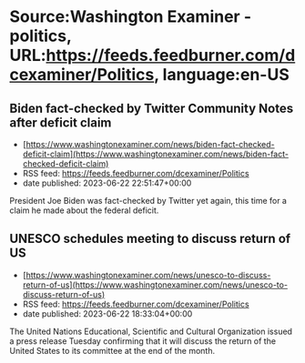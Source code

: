 # Source:Washington Examiner - politics, URL:https://feeds.feedburner.com/dcexaminer/Politics, language:en-US

## Biden fact-checked by Twitter Community Notes after deficit claim
 - [https://www.washingtonexaminer.com/news/biden-fact-checked-deficit-claim](https://www.washingtonexaminer.com/news/biden-fact-checked-deficit-claim)
 - RSS feed: https://feeds.feedburner.com/dcexaminer/Politics
 - date published: 2023-06-22 22:51:47+00:00

President Joe Biden was fact-checked by Twitter yet again, this time for a claim he made about the federal deficit.

## UNESCO schedules meeting to discuss return of US
 - [https://www.washingtonexaminer.com/news/unesco-to-discuss-return-of-us](https://www.washingtonexaminer.com/news/unesco-to-discuss-return-of-us)
 - RSS feed: https://feeds.feedburner.com/dcexaminer/Politics
 - date published: 2023-06-22 18:33:04+00:00

The United Nations Educational, Scientific and Cultural Organization issued a press release Tuesday confirming that it will discuss the return of the United States to its committee at the end of the month.

